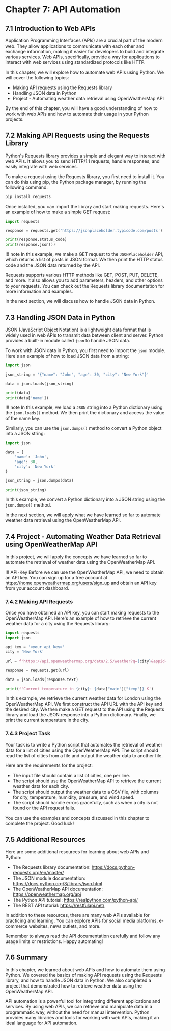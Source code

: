 # Chapter 7: API Automation

## 7.1 Introduction to Web APIs

Application Programming Interfaces (APIs) are a crucial part of the modern web. They allow applications to communicate with each other and exchange information, making it easier for developers to build and integrate various services. Web APIs, specifically, provide a way for applications to interact with web services using standardized protocols like HTTP.

In this chapter, we will explore how to automate web APIs using Python. We will cover the following topics:

- Making API requests using the Requests library
- Handling JSON data in Python
- Project - Automating weather data retrieval using OpenWeatherMap API

By the end of this chapter, you will have a good understanding of how to work with web APIs and how to automate their usage in your Python projects.


## 7.2 Making API Requests using the Requests Library

Python's Requests library provides a simple and elegant way to interact with web APIs. It allows you to send HTTP/1.1 requests, handle responses, and easily integrate with web services.

To make a request using the Requests library, you first need to install it. You can do this using pip, the Python package manager, by running the following command:

``` bash
pip install requests
```

Once installed, you can import the library and start making requests. Here's an example of how to make a simple GET request:

``` python
import requests

response = requests.get('https://jsonplaceholder.typicode.com/posts')

print(response.status_code)
print(response.json())
```

!!! note
    In this example, we make a GET request to the `JSONPlaceholder` API, which returns a list of posts in JSON format. We then print the HTTP status code and the JSON data returned by the API.

Requests supports various HTTP methods like GET, POST, PUT, DELETE, and more. It also allows you to add parameters, headers, and other options to your requests. You can check out the Requests library documentation for more information and examples.

In the next section, we will discuss how to handle JSON data in Python.

## 7.3 Handling JSON Data in Python

JSON (JavaScript Object Notation) is a lightweight data format that is widely used in web APIs to transmit data between client and server. Python provides a built-in module called `json` to handle JSON data.

To work with JSON data in Python, you first need to import the `json` module. Here's an example of how to load JSON data from a string:

```python
import json

json_string = '{"name": "John", "age": 30, "city": "New York"}'

data = json.loads(json_string)

print(data)
print(data['name'])
```

!!! note
    In this example, we load a `JSON` string into a Python dictionary using the `json.loads()` method. We then print the dictionary and access the value of the name key.
    
Similarly, you can use the `json.dumps()` method to convert a Python object into a JSON string:

``` python
import json

data = {
    'name': 'John',
    'age': 30,
    'city': 'New York'
}

json_string = json.dumps(data)

print(json_string)
```

In this example, we convert a Python dictionary into a JSON string using the `json.dumps()` method.

In the next section, we will apply what we have learned so far to automate weather data retrieval using the OpenWeatherMap API.


## 7.4 Project - Automating Weather Data Retrieval using OpenWeatherMap API

In this project, we will apply the concepts we have learned so far to automate the retrieval of weather data using the OpenWeatherMap API.

!!! API-Key
    Before we can use the OpenWeatherMap API, we need to obtain an API key. You can sign up for a free account at https://home.openweathermap.org/users/sign_up and obtain an API key from your account dashboard.

### 7.4.2 Making API Requests

Once you have obtained an API key, you can start making requests to the OpenWeatherMap API. Here's an example of how to retrieve the current weather data for a city using the Requests library:

```python
import requests
import json

api_key = '<your_api_key>'
city = 'New York'

url = f'https://api.openweathermap.org/data/2.5/weather?q={city}&appid={api_key}'

response = requests.get(url)

data = json.loads(response.text)

print(f'Current temperature in {city}: {data["main"]["temp"]} K')
```

In this example, we retrieve the current weather data for London using the OpenWeatherMap API. We first construct the API URL with the API key and the desired city. We then make a GET request to the API using the Requests library and load the JSON response into a Python dictionary. Finally, we print the current temperature in the city.



### 7.4.3 Project Task


Your task is to write a Python script that automates the retrieval of weather data for a list of cities using the OpenWeatherMap API. The script should read the list of cities from a file and output the weather data to another file.


Here are the requirements for the project:

- The input file should contain a list of cities, one per line.
- The script should use the OpenWeatherMap API to retrieve the current weather data for each city.
- The script should output the weather data to a CSV file, with columns for city, temperature, humidity, pressure, and wind speed.
- The script should handle errors gracefully, such as when a city is not found or the API request fails.

You can use the examples and concepts discussed in this chapter to complete the project. Good luck!


## 7.5 Additional Resources

Here are some additional resources for learning about web APIs and Python:

- The Requests library documentation: https://docs.python-requests.org/en/master/
- The JSON module documentation: https://docs.python.org/3/library/json.html
- The OpenWeatherMap API documentation: https://openweathermap.org/api
- The Python API tutorial: https://realpython.com/python-api/
- The REST API tutorial: https://restfulapi.net/

In addition to these resources, there are many web APIs available for practicing and learning. You can explore APIs for social media platforms, e-commerce websites, news outlets, and more.

Remember to always read the API documentation carefully and follow any usage limits or restrictions. Happy automating!

## 7.6 Summary

In this chapter, we learned about web APIs and how to automate them using Python. We covered the basics of making API requests using the Requests library, and how to handle JSON data in Python. We also completed a project that demonstrated how to retrieve weather data using the OpenWeatherMap API.

API automation is a powerful tool for integrating different applications and services. By using web APIs, we can retrieve and manipulate data in a programmatic way, without the need for manual intervention. Python provides many libraries and tools for working with web APIs, making it an ideal language for API automation.

